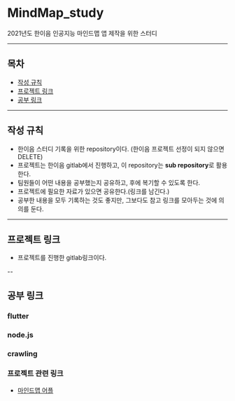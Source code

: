 # MindMap_study

2021년도 한이음 인공지능 마인드맵 앱 제작을 위한 스터디

---

## 목차

* [작성 규칙](#작성-규칙)
* [프로젝트 링크](#프로젝트-링크)
* [공부 링크](#공부-링크)

---

## 작성 규칙

* 한이음 스터디 기록을 위한 repository이다. (한이음 프로젝트 선정이 되지 않으면 DELETE)
* 프로젝트는 한이음 gitlab에서 진행하고, 이 repository는 **sub repository**로 활용한다.
* 팀원들이 어떤 내용을 공부했는지 공유하고, 후에 복기할 수 있도록 한다.
* 프로젝트에 필요한 자료가 있으면 공유한다.(링크를 남긴다.)
* 공부한 내용을 모두 기록하는 것도 좋지만, 그보다도 참고 링크를 모아두는 것에 의의를 둔다.

---

## 프로젝트 링크

* 프로젝트를 진행한 gitlab링크이다.

--

## 공부 링크


### flutter

### node.js

### crawling

### 프로젝트 관련 링크
* [마인드맵 어플](https://www.youtube.com/watch?v=mPSxjVPnUa8) 
